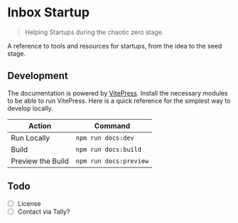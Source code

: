 # Inbox Startup

> Helping Startups during the chaotic zero stage.

A reference to tools and resources for startups, from the idea to the seed stage.

## Development

The documentation is powered by [VitePress](https://vitepress.dev). Install the necessary modules to be able to run VitePress. Here is a quick reference for the simplest way to develop locally.

| Action | Command |
| ------------------- | -------------------- |
| Run Locally | `npm run docs:dev`   |
| Build               | `npm run docs:build` |
| Preview the Build | `npm run docs:preview`|

## Todo

- [ ] License
- [ ] Contact via Tally?